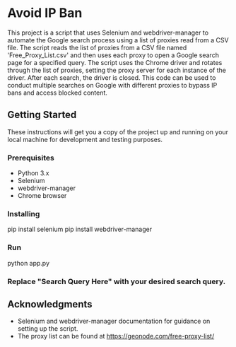 # Avoid IP Ban

This project is a script that uses Selenium and webdriver-manager to automate the Google search process using a list of proxies read from a CSV file. The script reads the list of proxies from a CSV file named 'Free_Proxy_List.csv' and then uses each proxy to open a Google search page for a specified query. The script uses the Chrome driver and rotates through the list of proxies, setting the proxy server for each instance of the driver. After each search, the driver is closed. This code can be used to conduct multiple searches on Google with different proxies to bypass IP bans and access blocked content.

## Getting Started

These instructions will get you a copy of the project up and running on your local machine for development and testing purposes.

### Prerequisites
- Python 3.x
- Selenium
- webdriver-manager
- Chrome browser

### Installing
pip install selenium
pip install webdriver-manager

### Run
python app.py

### Replace "Search Query Here" with your desired search query.

## Acknowledgments
* Selenium and webdriver-manager documentation for guidance on setting up the script.
* The proxy list can be found at https://geonode.com/free-proxy-list/
